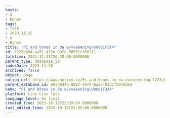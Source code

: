 ```yaml
---
hosts:
- π
- Bones
tags:
- Talk
- 2023-11-25
- π
- Bones
title: "Pi and bones in da evvveeening\U0001F3A4"
id: 7223e894-aa51-432b-892e-58501ef68111
talktime: 2023-11-25T20:30:00.0000000
parent_type: database_id
indexDate: 2023-11-25
archived: false
object: page
notion_url: https://www.notion.so/Pi-and-bones-in-da-evvveeening-7223e894aa51432b892e58501ef68111
parent_database_id: e9339446-880f-4ef0-8ad7-8ad1f507dded
name: "Pi and bones in da evvveeening\U0001F3A4"
platform: Line Live Talk
language_level: No limit
created_time: 2023-10-15T22:39:00.0000000
last_edited_time: 2023-10-15T23:05:00.0000000
---
```



   
   
   
   

   
























